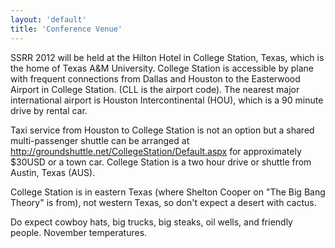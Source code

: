 ```yaml
---
layout: 'default'
title: 'Conference Venue'
---
```


SSRR 2012 will be held at the Hilton Hotel in College Station, Texas, which is the home of Texas A&M University. College Station is accessible by plane with frequent connections from Dallas and Houston to the Easterwood Airport in College Station. (CLL is the airport code). The nearest major international airport is Houston Intercontinental (HOU), which is a 90 minute drive by rental car.

Taxi service from Houston to College Station is not an option but a shared multi-passenger shuttle can be arranged at http://groundshuttle.net/CollegeStation/Default.aspx for approximately $30USD or a town car. College Station is a two hour drive or shuttle from Austin, Texas (AUS).

College Station is in eastern Texas (where Shelton Cooper on "The Big Bang Theory" is from), not western Texas, so don't expect a desert with cactus.

Do expect cowboy hats, big trucks, big steaks, oil wells, and friendly people. November temperatures.